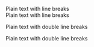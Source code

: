 Plain text with line breaks  
Plain text with line breaks  
  
Plain text with double line breaks  
  
Plain text with double line breaks

